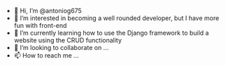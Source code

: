 - 👋 Hi, I’m @antoniog675
- 👀 I’m interested in becoming a well rounded developer, but I have more fun with front-end
- 🌱 I’m currently learning how to use the Django framework to build a website using the CRUD functionality
- 💞️ I’m looking to collaborate on ...
- 📫 How to reach me ...

<!---
antoniog675/antoniog675 is a ✨ special ✨ repository because its `README.md` (this file) appears on your GitHub profile.
You can click the Preview link to take a look at your changes.
--->
